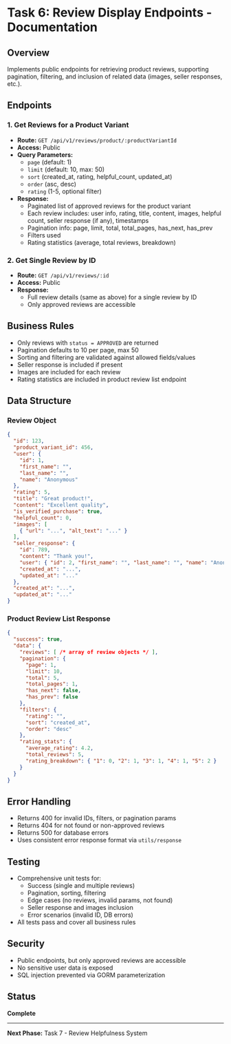 # Task 6: Review Display Endpoints - Documentation

## Overview
Implements public endpoints for retrieving product reviews, supporting pagination, filtering, and inclusion of related data (images, seller responses, etc.).

## Endpoints

### 1. Get Reviews for a Product Variant
- **Route:** `GET /api/v1/reviews/product/:productVariantId`
- **Access:** Public
- **Query Parameters:**
  - `page` (default: 1)
  - `limit` (default: 10, max: 50)
  - `sort` (created_at, rating, helpful_count, updated_at)
  - `order` (asc, desc)
  - `rating` (1-5, optional filter)
- **Response:**
  - Paginated list of approved reviews for the product variant
  - Each review includes: user info, rating, title, content, images, helpful count, seller response (if any), timestamps
  - Pagination info: page, limit, total, total_pages, has_next, has_prev
  - Filters used
  - Rating statistics (average, total reviews, breakdown)

### 2. Get Single Review by ID
- **Route:** `GET /api/v1/reviews/:id`
- **Access:** Public
- **Response:**
  - Full review details (same as above) for a single review by ID
  - Only approved reviews are accessible

## Business Rules
- Only reviews with `status = APPROVED` are returned
- Pagination defaults to 10 per page, max 50
- Sorting and filtering are validated against allowed fields/values
- Seller response is included if present
- Images are included for each review
- Rating statistics are included in product review list endpoint

## Data Structure

### Review Object
```json
{
  "id": 123,
  "product_variant_id": 456,
  "user": {
    "id": 1,
    "first_name": "",
    "last_name": "",
    "name": "Anonymous"
  },
  "rating": 5,
  "title": "Great product!",
  "content": "Excellent quality",
  "is_verified_purchase": true,
  "helpful_count": 0,
  "images": [
    { "url": "...", "alt_text": "..." }
  ],
  "seller_response": {
    "id": 789,
    "content": "Thank you!",
    "user": { "id": 2, "first_name": "", "last_name": "", "name": "Anonymous" },
    "created_at": "...",
    "updated_at": "..."
  },
  "created_at": "...",
  "updated_at": "..."
}
```

### Product Review List Response
```json
{
  "success": true,
  "data": {
    "reviews": [ /* array of review objects */ ],
    "pagination": {
      "page": 1,
      "limit": 10,
      "total": 5,
      "total_pages": 1,
      "has_next": false,
      "has_prev": false
    },
    "filters": {
      "rating": "",
      "sort": "created_at",
      "order": "desc"
    },
    "rating_stats": {
      "average_rating": 4.2,
      "total_reviews": 5,
      "rating_breakdown": { "1": 0, "2": 1, "3": 1, "4": 1, "5": 2 }
    }
  }
}
```

## Error Handling
- Returns 400 for invalid IDs, filters, or pagination params
- Returns 404 for not found or non-approved reviews
- Returns 500 for database errors
- Uses consistent error response format via `utils/response`

## Testing
- Comprehensive unit tests for:
  - Success (single and multiple reviews)
  - Pagination, sorting, filtering
  - Edge cases (no reviews, invalid params, not found)
  - Seller response and images inclusion
  - Error scenarios (invalid ID, DB errors)
- All tests pass and cover all business rules

## Security
- Public endpoints, but only approved reviews are accessible
- No sensitive user data is exposed
- SQL injection prevented via GORM parameterization

## Status
**Complete**

---

**Next Phase:** Task 7 - Review Helpfulness System 